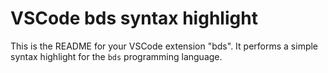 
# VSCode bds syntax highlight

This is the README for your VSCode extension "bds".
It performs a simple syntax highlight for the `bds` programming language.

